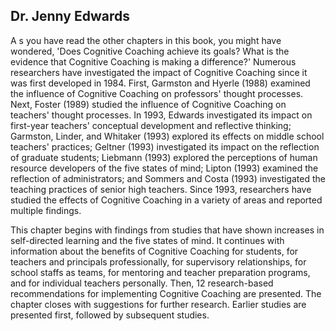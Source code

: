 ## Dr. Jenny Edwards

A s you have read the other chapters in this book, you might have wondered, 'Does Cognitive Coaching achieve its goals? What is the evidence that Cognitive Coaching is making a difference?' Numerous researchers have investigated the impact of Cognitive Coaching since it was first developed in 1984. First, Garmston and Hyerle (1988) examined the influence of Cognitive Coaching on professors' thought processes. Next, Foster (1989) studied the influence of Cognitive Coaching on teachers' thought processes. In 1993, Edwards investigated its impact on first-year teachers' conceptual development and reflective thinking; Garmston, Linder, and Whitaker (1993) explored its effects on middle school teachers' practices; Geltner (1993) investigated its impact on the reflection of graduate students; Liebmann (1993) explored the perceptions of human resource developers of the five states of mind; Lipton (1993) examined the reflection of administrators; and Sommers and Costa (1993) investigated the teaching practices of senior high teachers. Since 1993, researchers have studied the effects of Cognitive Coaching in a variety of areas and reported multiple findings.

This chapter begins with findings from studies that have shown increases in self-directed learning and the five states of mind. It continues with information about the benefits of Cognitive Coaching for students, for teachers and principals professionally, for supervisory relationships, for school staffs as teams, for mentoring and teacher preparation programs, and for individual teachers personally. Then, 12 research-based recommendations for implementing Cognitive Coaching are presented. The chapter closes with suggestions for further research. Earlier studies are presented first, followed by subsequent studies.